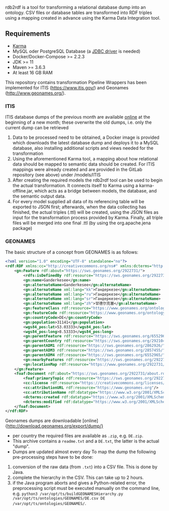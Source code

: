 rdb2rdf is a tool for transforming a relational database dump into an ontology. CSV files or database tables are transformed into RDF triples using a mapping created in advance using the Karma Data Integration tool.

## Requirements

- [Karma](https://github.com/usc-isi-i2/Web-Karma)
- MySQL oder PostgreSQL Database (a [JDBC driver](https://github.com/usc-isi-i2/Web-Karma/issues/362) is needed)
- Docker/Docker-Compose >= 2.2.3
- JDK >= 11
- Maven >= 3.6.3
- At least 16 GB RAM

This repository contains transformation Pipeline Wrappers has been implemented for ITIS (https://www.itis.gov/) and Geonames (http://www.geonames.org/).

### ITIS

ITIS database dumps of the previous month are available [online](https://www.itis.gov/downloads/index.html) at the beginning of a new month; these overwrite the old dumps, i.e. only the current dump can be retrieved
1. Data to be processed need to be obtained, a Docker image is provided which downloads the latest database dump and deploys it to a MySQL database, also installing additional scripts and views needed for the transformation
2. Using the aforementioned Karma tool, a mapping about how relational data should be mapped to semantic data should be created. For ITIS mappings were already created and are provided in the GitLab repository (see above) under /models/ITIS
3. After creating the required models the rdb2rdf tool can be used to begin the actual transformation. It connects itself to Karma using a karma-offline.jar, which acts as a bridge between models, the database, and the semantic output data.
4. For every model supplied all data of its referencing table will be exported to JSON first; afterwards, when the data collecting has finished, the actual triples (.ttl) will be created, using the JSON files as input for the transformation process provided by Karma.
    Finally, all triple files will be merged into one final .ttl (by using the org.apache.jena package)

### GEONAMES

The basic structure of a concept from GEONAMES is as follows:

```xml
<?xml version="1.0" encoding="UTF-8" standalone="no"?>
<rdf:RDF xmlns:cc="http://creativecommons.org/ns#" xmlns:dcterms="http://purl.org/dc/terms/" xmlns:foaf="http://xmlns.com/foaf/0.1/" xmlns:gn="http://www.geonames.org/ontology#" xmlns:owl="http://www.w3.org/2002/07/owl#" xmlns:rdf="http://www.w3.org/1999/02/22-rdf-syntax-ns#" xmlns:rdfs="http://www.w3.org/2000/01/rdf-schema#" xmlns:wgs84_pos="http://www.w3.org/2003/01/geo/wgs84_pos#">
    <gn:Feature rdf:about="https://sws.geonames.org/2922731/">
        <rdfs:isDefinedBy rdf:resource="https://sws.geonames.org/2922731/about.rdf"/>
        <gn:name>Ganderkesee</gn:name>
        <gn:alternateName>Ganderkesee</gn:alternateName>
        <gn:alternateName xml:lang="kk">Гандеркезе</gn:alternateName>
        <gn:alternateName xml:lang="ru">Гандеркезе</gn:alternateName>
        <gn:alternateName xml:lang="sr">Гандеркезе</gn:alternateName>
        <gn:alternateName xml:lang="zh">甘德尔克塞</gn:alternateName>
        <gn:featureClass rdf:resource="https://www.geonames.org/ontology#P"/>
        <gn:featureCode rdf:resource="https://www.geonames.org/ontology#P.PPLA4"/>
        <gn:countryCode>DE</gn:countryCode>
        <gn:population>31141</gn:population>
        <wgs84_pos:lat>53.03333</wgs84_pos:lat>
        <wgs84_pos:long>8.53333</wgs84_pos:long>
        <gn:parentFeature rdf:resource="https://sws.geonames.org/6552965/"/>
        <gn:parentCountry rdf:resource="https://sws.geonames.org/2921044/"/>
        <gn:parentADM1 rdf:resource="https://sws.geonames.org/2862926/"/>
        <gn:parentADM3 rdf:resource="https://sws.geonames.org/2857455/"/>
        <gn:parentADM4 rdf:resource="https://sws.geonames.org/6552965/"/>
        <gn:nearbyFeatures rdf:resource="https://sws.geonames.org/2922731/nearby.rdf"/>
        <gn:locationMap rdf:resource="https://www.geonames.org/2922731/ganderkesee.html"/>
    </gn:Feature>
    <foaf:Document rdf:about="https://sws.geonames.org/2922731/about.rdf">
        <foaf:primaryTopic rdf:resource="https://sws.geonames.org/2922731/"/>
        <cc:license rdf:resource="https://creativecommons.org/licenses/by/4.0/"/>
        <cc:attributionURL rdf:resource="https://www.geonames.org"/>
        <cc:attributionName rdf:datatype="https://www.w3.org/2001/XMLSchema#string">GeoNames</cc:attributionName>
        <dcterms:created rdf:datatype="https://www.w3.org/2001/XMLSchema#date">2006-01-15</dcterms:created>
        <dcterms:modified rdf:datatype="https://www.w3.org/2001/XMLSchema#date">2011-07-31</dcterms:modified>
    </foaf:Document>
</rdf:RDF>
```

Geonames dumps are downloadable [online]{http://download.geonames.org/export/dump/}
  - per country the required files are available as `.zip`, e.g. `DE.zip`.
  - This archive contains a `readme.txt` and a `DE.txt`, the latter is the actual "dump".
  - Dumps are updated almost every day
To map the dump the following pre-processing steps have to be done:
  1. conversion of the raw data (from `.txt`) into a CSV file. This is done by Java.
  2. complete the hierarchy in the CSV. This can take up to 2 hours.
  3. if the Java program aborts and gives a Python-related error, the preprocessing script must be executed manually on the command line, e.g. `python3 /var/opt/ts/buildGEONAMESHierarchy.py /var/opt/ts/ontologies/GEONAMES/DE.csv DE /var/opt/ts/ontologies/GEONAMES/`.
